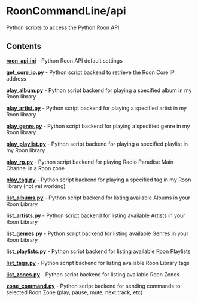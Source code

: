 # RoonCommandLine/api

Python scripts to access the Python Roon API

## Contents

[**roon_api.ini**](roon_api.ini) - Python Roon API default settings

[**get_core_ip.py**](get_core_ip.py) - Python script backend to retrieve the Roon Core IP address

[**play_album.py**](play_album.py) - Python script backend for playing a specified album in my Roon library

[**play_artist.py**](play_artist.py) - Python script backend for playing a specified artist in my Roon library

[**play_genre.py**](play_genre.py) - Python script backend for playing a specified genre in my Roon library

[**play_playlist.py**](play_playlist.py) - Python script backend for playing a specified playlist in my Roon library

[**play_rp.py**](play_rp.py) - Python script backend for playing Radio Paradise Main Channel in a Roon zone

[**play_tag.py**](play_tag.py) - Python script backend for playing a specified tag in my Roon library (not yet working)

[**list_albums.py**](list_albums.py) - Python script backend for listing available Albums in your Roon Library

[**list_artists.py**](list_artists.py) - Python script backend for listing available Artists in your Roon Library

[**list_genres.py**](list_genres.py) - Python script backend for listing available Genres in your Roon Library

[**list_playlists.py**](list_playlists.py) - Python script backend for listing available Roon Playlists

[**list_tags.py**](list_tags.py) - Python script backend for listing available Roon Library tags

[**list_zones.py**](list_zones.py) - Python script backend for listing available Roon Zones

[**zone_command.py**](zone_command.py) - Python script backend for sending commands to selected Roon Zone (play, pause, mute, next track, etc)

